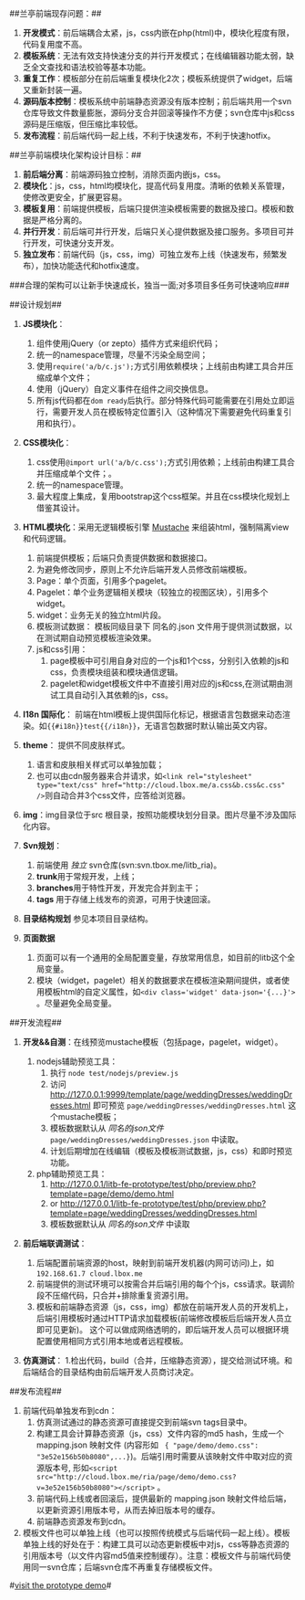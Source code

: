 ##兰亭前端现存问题：##
1. **开发模式**：前后端耦合太紧，js，css内嵌在php(html)中，模块化程度有限，代码复用度不高。
2. **模板系统**：无法有效支持快速分支的并行开发模式；在线编辑器功能太弱，缺乏全文查找和语法校验等基本功能。
3. **重复工作**：模板部分在前后端重复模块化2次；模板系统提供了widget，后端又重新封装一遍。
4. **源码版本控制**：模板系统中前端静态资源没有版本控制；前后端共用一个svn仓库导致文件数量膨胀，源码分支合并回滚等操作不方便；svn仓库中js和css源码是压缩版，但压缩比率较低。
5. **发布流程**：前后端代码一起上线，不利于快速发布，不利于快速hotfix。

##兰亭前端模块化架构设计目标：##
1. **前后端分离**：前端源码独立控制，消除页面内嵌js，css。
2. **模块化**：js，css，html均模块化，提高代码复用度。清晰的依赖关系管理，使修改更安全，扩展更容易。
3. **模板复用**：前端提供模板，后端只提供渲染模板需要的数据及接口。模板和数据是严格分离的。
4. **并行开发**：前后端可并行开发，后端只关心提供数据及接口服务。多项目可并行开发，可快速分支开发。
5. **独立发布**：前端代码（js，css，img）可独立发布上线（快速发布，频繁发布），加快功能迭代和hotfix速度。

###合理的架构可以让新手快速成长，独当一面;对多项目多任务可快速响应###

##设计规划##
1. **JS模块化**：
 	1. 组件使用jQuery（or zepto）插件方式来组织代码；
	2. 统一的namespace管理，尽量不污染全局空间；
	3. 使用`require('a/b/c.js');`方式引用依赖模块；上线前由构建工具合并压缩成单个文件；
	4. 使用（jQuery）自定义事件在组件之间交换信息。
	5. 所有js代码都在`dom ready`后执行。部分特殊代码可能需要在引用处立即运行，需要开发人员在模板特定位置引入（这种情况下需要避免代码重复引用和执行）。
2. **CSS模块化**：
	1. css使用`@import url('a/b/c.css');`方式引用依赖；上线前由构建工具合并压缩成单个文件；。
	2. 统一的namespace管理。
	3. 最大程度上集成，复用bootstrap这个css框架。并且在css模块化规划上借鉴其设计。
3. **HTML模块化**：采用无逻辑模板引擎 [Mustache](http://mustache.github.com/) 来组装html，强制隔离view和代码逻辑。
	1. 前端提供模板；后端只负责提供数据和数据接口。
	2. 为避免修改同步，原则上不允许后端开发人员修改前端模板。
	3. Page：单个页面，引用多个pagelet。
	4. Pagelet：单个业务逻辑相关模块（较独立的视图区块），引用多个widget。
	5. widget：业务无关的独立html片段。
	6. 模板测试数据： 模板同级目录下 同名的.json 文件用于提供测试数据，以在测试期自动预览模板渲染效果。
	7. js和css引用：
		1. page模板中可引用自身对应的一个js和1个css，分别引入依赖的js和css，负责模块组装和模块通信逻辑。
		2. pagelet和widget模板文件中不直接引用对应的js和css,在测试期由测试工具自动引入其依赖的js，css。
		
4. **I18n 国际化**： 前端在html模板上提供国际化标记，根据语言包数据来动态渲染。如`{{#i18n}}test{{/i18n}}`，无语言包数据时默认输出英文内容。
5. **theme**： 提供不同皮肤样式。
	1. 语言和皮肤相关样式可以单独加载；
	2. 也可以由cdn服务器来合并请求，如`<link rel="stylesheet" type="text/css" href="http://cloud.lbox.me/a.css&b.css&c.css" />`则自动合并3个css文件，应答给浏览器。
6. **img**：img目录位于src 根目录，按照功能模块划分目录。图片尽量不涉及国际化内容。
7. **Svn规划**：
	1. 前端使用 *独立* svn仓库(svn:svn.tbox.me/litb_ria)。
	2. **trunk**用于常规开发，上线；
	3. **branches**用于特性开发，开发完合并到主干；
	4. **tags** 用于存储上线发布的资源，可用于快速回滚。
8. **目录结构规划** 参见本项目目录结构。
9. **页面数据**
	1. 页面可以有一个通用的全局配置变量，存放常用信息，如目前的litb这个全局变量。
	2. 模块（widget，pagelet）相关的数据要求在模板渲染期间提供，或者使用模板html的自定义属性，如`<div class='widget' data-json='{...}'>` 。尽量避免全局变量。
	
##开发流程##
1. **开发&&自测**：在线预览mustache模板（包括page，pagelet，widget）。
	1. nodejs辅助预览工具：
		1. 执行 `node test/nodejs/preview.js` 
		2. 访问 http://127.0.0.1:9999/template/page/weddingDresses/weddingDresses.html 即可预览 `page/weddingDresses/weddingDresses.html` 这个mustache模板；
		3. 模板数据默认从 *同名的json文件* `page/weddingDresses/weddingDresses.json` 中读取。
		4. 计划后期增加在线编辑（模板及模板测试数据，js，css）和即时预览功能。
	2. php辅助预览工具：
		1. http://127.0.0.1/litb-fe-prototype/test/php/preview.php?template=page/demo/demo.html
		2. or http://127.0.0.1/litb-fe-prototype/test/php/preview.php?template=page/weddingDresses/weddingDresses.html
		3. 模板数据默认从 *同名的json文件* 中读取
2. **前后端联调测试**：
	1. 后端配置前端资源的host，映射到前端开发机器(内网可访问)上，如 `192.168.61.7 cloud.lbox.me`
	2. 前端提供的测试环境可以按需合并后端引用的每个个js，css请求。联调阶段不压缩代码，只合并+排除重复资源引用。
	3. 模板和前端静态资源（js，css，img）都放在前端开发人员的开发机上，后端引用模板时通过HTTP请求加载模板(前端修改模板后后端开发人员立即可见更新)。
	   这个可以做成网络透明的，即后端开发人员可以根据环境配置使用相同方式引用本地或者远程模板。

3. **仿真测试**：
	1.检出代码，build（合并，压缩静态资源），提交给测试环境。和后端结合的目录结构由前后端开发人员商讨决定。

##发布流程##
1. 前端代码单独发布到cdn：
	1. 仿真测试通过的静态资源可直接提交到前端svn tags目录中。
	2. 构建工具会计算静态资源（js，css）文件内容的md5 hash，生成一个mapping.json 映射文件 (内容形如 ` { "page/demo/demo.css": "3e52e156b50b8080",...}`)。后端引用时需要从该映射文件中取对应的资源版本号,
	形如`<script src="http://cloud.lbox.me/ria/page/demo/demo.css?v=3e52e156b50b8080"></script>` 。
	3. 前端代码上线或者回滚后，提供最新的 mapping.json 映射文件给后端，以更新资源引用版本号，从而去掉旧版本号的缓存。
	4. 前端静态资源发布到cdn。
2. 模板文件也可以单独上线（也可以按照传统模式与后端代码一起上线）。模板单独上线的好处在于：构建工具可以动态更新模板中对js，css等静态资源的引用版本号（以文件内容md5值来控制缓存）。注意：模板文件与前端代码使用同一svn仓库；后端svn仓库不再重复存储模板文件。


#[visit the prototype demo](http://session.im:9999/)#



